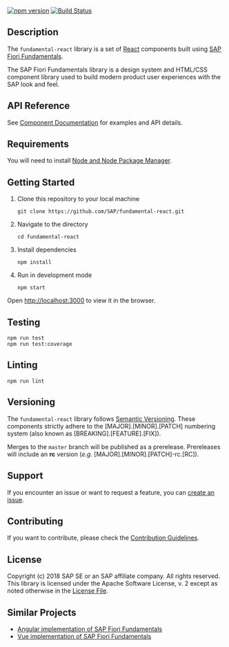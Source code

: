 [![npm version](https://badge.fury.io/js/fundamental-react.svg)](//www.npmjs.com/package/fundamental-react)
[![Build Status](https://travis-ci.org/SAP/fundamental-react.svg?branch=master)](https://travis-ci.org/SAP/fundamental-react)

## Description

The `fundamental-react` library is a set of [React](https://reactjs.org/) components built using [SAP Fiori Fundamentals](https://sap.github.io/fundamental/).

The SAP Fiori Fundamentals library is a design system and HTML/CSS component library used to build modern product user experiences with the SAP look and feel.

## API Reference

See [Component Documentation](https://sap.github.io/fundamental-react/) for examples and API details.

## Requirements

You will need to install [Node and Node Package Manager](
https://www.npmjs.com/get-npm).

## Getting Started

1. Clone this repository to your local machine
   ```
   git clone https://github.com/SAP/fundamental-react.git
   ```

1. Navigate to the directory
   ```
   cd fundamental-react
   ```

1. Install dependencies
   ```
   npm install
   ```

1. Run in development mode
   ```
   npm start
   ```

Open [http://localhost:3000](http://localhost:3000) to view it in the browser.


## Testing

```
npm run test
npm run test:coverage
```

## Linting

```
npm run lint
```

## Versioning

The `fundamental-react` library follows [Semantic Versioning](https://semver.org/). These components strictly adhere to the [MAJOR].[MINOR].[PATCH] numbering system (also known as [BREAKING].[FEATURE].[FIX]).

Merges to the `master` branch will be published as a prerelease.  Prereleases will include an **rc** version (_e.g._ [MAJOR].[MINOR].[PATCH]-rc.[RC]).

## Support

If you encounter an issue or want to request a feature, you can [create an issue](https://github.com/SAP/fundamental-react/issues/new).

## Contributing

If you want to contribute, please check the [Contribution Guidelines](./CONTRIBUTING.md).

## License

Copyright (c) 2018 SAP SE or an SAP affiliate company. All rights reserved.
This library is licensed under the Apache Software License, v. 2 except as noted otherwise in the [License File](https://github.com/SAP/fundamental-react/blob/master/LICENSE.txt).

## Similar Projects

-   [Angular implementation of SAP Fiori Fundamentals](https://github.com/SAP/fundamental-ngx)
-   [Vue implementation of SAP Fiori Fundamentals](https://github.com/SAP/fundamental-vue)
